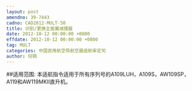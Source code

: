 ```yaml
---
layout: post
amendno: 39-7443
cadno: CAD2012-MULT-50
title: 识别/更换主旋翼减摆器
date: 2012-10-12 00:00:00 +0800
effdate: 2012-10-12 00:00:00 +0800
tag: MULT
categories: 中国民用航空局航空器适航审定司
author: 何珮
---
```


##适用范围:
本适航指令适用于所有序列号的A109LUH，A109S，AW109SP， A119和AW119MKII直升机。

